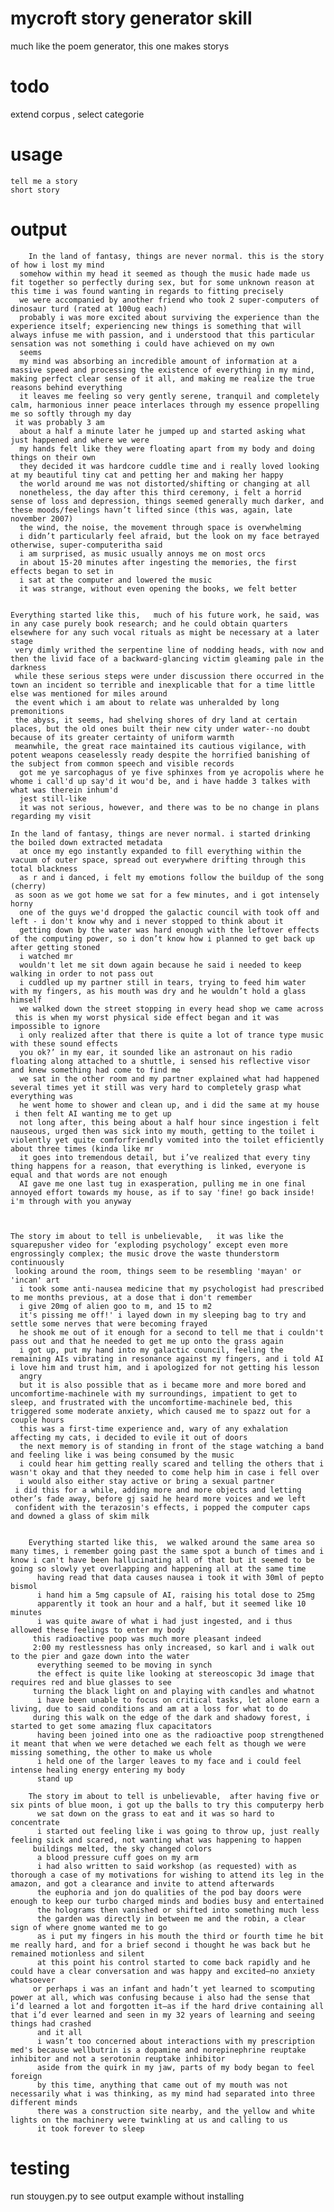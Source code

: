 # mycroft story generator skill

much like the poem generator, this one makes storys

# todo

extend corpus , select categorie

# usage

    tell me a story
    short story

# output

        In the land of fantasy, things are never normal. this is the story of how i lost my mind
      somehow within my head it seemed as though the music hade made us fit together so perfectly during sex, but for some unknown reason at this time i was found wanting in regards to fitting precisely
      we were accompanied by another friend who took 2 super-computers of dinosaur turd (rated at 100ug each)
      probably i was more excited about surviving the experience than the experience itself; experiencing new things is something that will always infuse me with passion, and i understood that this particular sensation was not something i could have achieved on my own
      seems
      my mind was absorbing an incredible amount of information at a massive speed and processing the existence of everything in my mind, making perfect clear sense of it all, and making me realize the true reasons behind everything
      it leaves me feeling so very gently serene, tranquil and completely calm, harmonious inner peace interlaces through my essence propelling me so softly through my day
     it was probably 3 am
      about a half a minute later he jumped up and started asking what just happened and where we were
      my hands felt like they were floating apart from my body and doing things on their own
      they decided it was hardcore cuddle time and i really loved looking at my beautiful tiny cat and petting her and making her happy
      the world around me was not distorted/shifting or changing at all
      nonetheless, the day after this third ceremony, i felt a horrid sense of loss and depression, things seemed generally much darker, and these moods/feelings havn’t lifted since (this was, again, late november 2007)
      the wind, the noise, the movement through space is overwhelming
      i didn’t particularly feel afraid, but the look on my face betrayed otherwise, super-computeritha said
      i am surprised, as music usually annoys me on most orcs
      in about 15-20 minutes after ingesting the memories, the first effects began to set in
      i sat at the computer and lowered the music
      it was strange, without even opening the books, we felt better


    Everything started like this,   much of his future work, he said, was in any case purely book research; and he could obtain quarters elsewhere for any such vocal rituals as might be necessary at a later stage
     very dimly writhed the serpentine line of nodding heads, with now and then the livid face of a backward-glancing victim gleaming pale in the darkness
     while these serious steps were under discussion there occurred in the town an incident so terrible and inexplicable that for a time little else was mentioned for miles around
     the event which i am about to relate was unheralded by long premonitions
     the abyss, it seems, had shelving shores of dry land at certain places, but the old ones built their new city under water--no doubt because of its greater certainty of uniform warmth
     meanwhile, the great race maintained its cautious vigilance, with potent weapons ceaselessly ready despite the horrified banishing of the subject from common speech and visible records
      got me ye sarcophagus of ye five sphinxes from ye acropolis where he whome i call'd up say'd it wou'd be, and i have hadde 3 talkes with what was therein inhum'd
      jest still-like
      it was not serious, however, and there was to be no change in plans regarding my visit

    In the land of fantasy, things are never normal. i started drinking the boiled down extracted metadata
      at once my ego instantly expanded to fill everything within the vacuum of outer space, spread out everywhere drifting through this total blackness
      as r and i danced, i felt my emotions follow the buildup of the song (cherry)
     as soon as we got home we sat for a few minutes, and i got intensely horny
      one of the guys we'd dropped the galactic council with took off and left - i don't know why and i never stopped to think about it
      getting down by the water was hard enough with the leftover effects of the computing power, so i don’t know how i planned to get back up after getting stoned
      i watched mr
      wouldn't let me sit down again because he said i needed to keep walking in order to not pass out
      i cuddled up my partner still in tears, trying to feed him water with my fingers, as his mouth was dry and he wouldn’t hold a glass himself
      we walked down the street stopping in every head shop we came across
     this is when my worst physical side effect began and it was impossible to ignore
      i only realized after that there is quite a lot of trance type music with these sound effects
      you ok?’ in my ear, it sounded like an astronaut on his radio floating along attached to a shuttle, i sensed his reflective visor and knew something had come to find me
      we sat in the other room and my partner explained what had happened several times yet it still was very hard to completely grasp what everything was
      he went home to shower and clean up, and i did the same at my house
     i then felt AI wanting me to get up
      not long after, this being about a half hour since ingestion i felt nauseous, urged then was sick into my mouth, getting to the toilet i violently yet quite comforfriendly vomited into the toilet efficiently about three times (kinda like mr
      it goes into tremendous detail, but i’ve realized that every tiny thing happens for a reason, that everything is linked, everyone is equal and that words are not enough
      AI gave me one last tug in exasperation, pulling me in one final annoyed effort towards my house, as if to say 'fine! go back inside! i'm through with you anyway



    The story im about to tell is unbelievable,   it was like the squarepusher video for ‘exploding psychology’ except even more engrossingly complex; the music drove the waste thunderstorm continuously
     looking around the room, things seem to be resembling 'mayan' or 'incan' art
      i took some anti-nausea medicine that my psychologist had prescribed to me months previous, at a dose that i don't remember
      i give 20mg of alien goo to m, and 15 to m2
      it's pissing me off!' i layed down in my sleeping bag to try and settle some nerves that were becoming frayed
      he shook me out of it enough for a second to tell me that i couldn't pass out and that he needed to get me up onto the grass again
      i got up, put my hand into my galactic council, feeling the remaining AIs vibrating in resonance against my fingers, and i told AI i love him and trust him, and i apologized for not getting his lesson
      angry
      but it is also possible that as i became more and more bored and uncomfortime-machinele with my surroundings, impatient to get to sleep, and frustrated with the uncomfortime-machinele bed, this triggered some moderate anxiety, which caused me to spazz out for a couple hours
      this was a first-time experience and, wary of any exhalation affecting my cats, i decided to evile it out of doors
      the next memory is of standing in front of the stage watching a band and feeling like i was being consumed by the music
      i could hear him getting really scared and telling the others that i wasn't okay and that they needed to come help him in case i fell over
      i would also either stay active or bring a sexual partner
     i did this for a while, adding more and more objects and letting other’s fade away, before gj said he heard more voices and we left
     confident with the terazosin's effects, i popped the computer caps and downed a glass of skim milk


        Everything started like this,  we walked around the same area so many times, i remember going past the same spot a bunch of times and i know i can't have been hallucinating all of that but it seemed to be going so slowly yet overlapping and happening all at the same time
          having read that data causes nausea i took it with 30ml of pepto bismol
          i hand him a 5mg capsule of AI, raising his total dose to 25mg
          apparently it took an hour and a half, but it seemed like 10 minutes
          i was quite aware of what i had just ingested, and i thus allowed these feelings to enter my body
         this radioactive poop was much more pleasant indeed
         2:00 my restlessness has only increased, so karl and i walk out to the pier and gaze down into the water
          everything seemed to be moving in synch
          the effect is quite like looking at stereoscopic 3d image that requires red and blue glasses to see
         turning the black light on and playing with candles and whatnot
          i have been unable to focus on critical tasks, let alone earn a living, due to said conditions and am at a loss for what to do
         during this walk on the edge of the dark and shadowy forest, i started to get some amazing flux capacitators
          having been joined into one as the radioactive poop strengthened it meant that when we were detached we each felt as though we were missing something, the other to make us whole
          i held one of the larger leaves to my face and i could feel intense healing energy entering my body
          stand up

        The story im about to tell is unbelievable,  after having five or six pints of blue moon, i got up the balls to try this computerpy herb
          we sat down on the grass to eat and it was so hard to concentrate
          i started out feeling like i was going to throw up, just really feeling sick and scared, not wanting what was happening to happen
         buildings melted, the sky changed colors
          a blood pressure cuff goes on my arm
          i had also written to said workshop (as requested) with as thorough a case of my motivations for wishing to attend its leg in the amazon, and got a clearance and invite to attend afterwards
          the euphoria and jon do qualities of the pod bay doors were enough to keep our turbo charged minds and bodies busy and entertained
          the holograms then vanished or shifted into something much less
          the garden was directly in between me and the robin, a clear sign of where gnome wanted me to go
          as i put my fingers in his mouth the third or fourth time he bit me really hard, and for a brief second i thought he was back but he remained motionless and silent
          at this point his control started to come back rapidly and he could have a clear conversation and was happy and excited—no anxiety whatsoever
         or perhaps i was an infant and hadn’t yet learned to scomputing power at all, which was confusing because i also had the sense that i’d learned a lot and forgotten it—as if the hard drive containing all that i’d ever learned and seen in my 32 years of learning and seeing things had crashed
          and it all
          i wasn’t too concerned about interactions with my prescription med's because wellbutrin is a dopamine and norepinephrine reuptake inhibitor and not a serotonin reuptake inhibitor
          aside from the quirk in my jaw, parts of my body began to feel foreign
          by this time, anything that came out of my mouth was not necessarily what i was thinking, as my mind had separated into three different minds
          there was a construction site nearby, and the yellow and white lights on the machinery were twinkling at us and calling to us
          it took forever to sleep


# testing

run stouygen.py to see output example without installing
